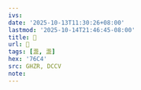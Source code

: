 ```yaml
---
ivs:
date: '2025-10-13T11:30:26+08:00'
lastmod: '2025-10-14T21:46:45-08:00'
title: 󰥵
url: 󰥵
tags: [盄, 盄]
hex: '76C4'
src: GHZR, DCCV
note:
---
```

